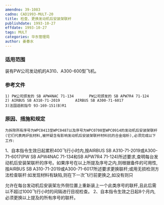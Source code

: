 ```yaml
---
amendno: 39-1083
cadno: CAD1993-MULT-20
title: 检查、更换发动机后安装架联杆
publishdate: 1993-10-27
effdate: 1993-10-27
tags: MULT
categories: 华东管理局
author: 姜春水
---
```


### 适用范围 
装有PW公司发动机的A310、A300-600型飞机。

### 参考文件
    1) PW公司颁发的 SB APW4NAC 71-134       PW公司颁发的 SB APW7R4 71-124 
    2) AIRBUS SB A310-71-2019       AIRBUS SB A300-71-6017 
    3)法国适航指令 93-169-151(B)R1 


### 原因、措施和规定 
    为拆除所有序号为WPC0413至WPC0487以及序号为WPC0700至WPC0914的发动机后安装架联杆(它们代表两炉批材料,被怀疑含有影响发动机后安装架联杆材料抗的合金熔析),必须完成以下工作: 
1、自本指令生效日起累积400飞行小时内,按AIRBUS SB A310-71-2019或A300-71-6017(PW SB APW4NAC 71-134和SB APW7R4 71-124)所述要求,查明每台发动机后安装架联杆的序号。如果序号在以上所提及序号之内,则根据备件的可用性,按AIRBUS SB A310-71-2019或A300-71-6017所述要求更换联杆;或用无损检测方法检查联杆:如发现材料有缺陷,则在下一次飞行前更换之,如没有则只
       
允许在每台发动机后安装架左外侧位置上重新装上一个此类序号的联杆,且此后需以不超过1000飞行小时的间隔进行目视检查。     2、自本指令生效之日起8个月内,必须更换以上提及的所有序号的联杆。
